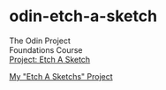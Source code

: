 # odin-etch-a-sketch

The Odin Project <br />
Foundations Course <br />
<a href="https://www.theodinproject.com/lessons/foundations-etch-a-sketch">Project: Etch A Sketch</a><br />

<a href="https://grffno.github.io/odin-etch-a-sketch/">My "Etch A Sketchs" Project</a>